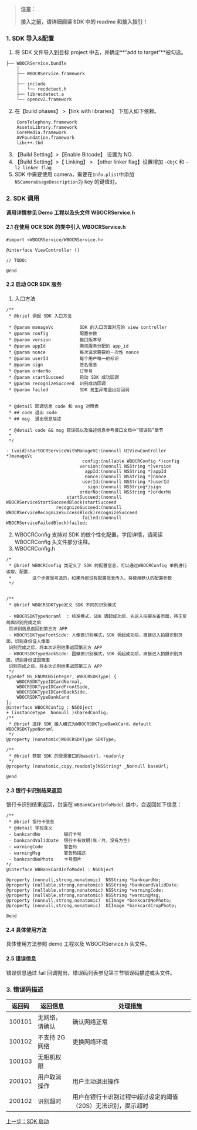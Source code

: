 > **注意：**
>
> **接入之前，请详细阅读 SDK 中的 readme 和接入指引！**

### 1. SDK 导入&配置
1.  将 SDK 文件导入到目标 project 中去，并确定**“add to target”**被勾选。
```
├── WBOCRService.bundle
	|
	├── WBOCRService.framework
	│   
	├── include
	│   └── recdetect.h
	├── librecdetect.a
	└── opencv2.framework
```
2. 在【build phases】 >【link with libraries】 下加入如下依赖。
```
	CoreTelephony.framework
	AssetsLibrary.framework
	CoreMedia.framework
	AVFoundation.framework
	libc++.tbd
```
3. 【Build Setting】>【Enable Bitcode】 设置为 NO.
4. 【Build Setting】>【 Linking】 > 【other linker flag】设置增加 `-ObjC` 和 `-lz linker flag`
5. SDK 中需要使用 camera，需要在` Info.plist `中添加 `NSCameraUsageDescription`为 key 的键值对。

### 2. SDK 调用
**调用详情参见 Demo 工程以及头文件 WBOCRService.h**
#### 2.1 在使用 OCR SDK 的类中引入 WBOCRService.h
```
#import <WBOCRService/WBOCRService.h>
 
@interface ViewController ()
 
// TODO:
 
@end
```
#### 2.2 启动 OCR SDK 服务
1. 入口方法
```
/**
 * @brief 调起 SDK 入口方法
 
 * @param manageVc          SDK 的入口页面对应的 view controller
 * @param config            配置参数
 * @param version           接口版本号
 * @param appId             腾讯服务分配的 app_id
 * @param nonce             每次请求需要的一次性 nonce
 * @param userId            每个用户唯一的标识
 * @param sign              签名信息
 * @param orderNo           订单号
 * @param startSucceed      启动 SDK 成功回调
 * @param recognizeSucceed  识别成功回调
 * @param failed            SDK 发生异常退出后回调
 
 
 * @detail 回调信息 code 和 msg 对照表
 * ## code 退出 code
 * ## msg  退出信息描述
 
 * @detail code && msg 错误码以及描述信息参考接口文档中“错误码”章节
 *
 */

- (void)startOCRServiceWithManageVC:(nonnull UIViewController *)manageVc
                             config:(nullable WBOCRConfig *)config
                            version:(nonnull NSString *)version
                              appId:(nonnull NSString *)appId
                              nonce:(nonnull NSString *)nonce
                             userId:(nonnull NSString *)userId
                               sign:(nonnull NSString*)sign
                            orderNo:(nonnull NSString *)orderNo
                       startSucceed:(nonnull WBOCRServiceStartSucceedBlock)startSucceed
                   recognizeSucceed:(nonnull WBOCRServiceRecognizeSuccessBlock)recognizeSucceed
                             failed:(nonnull WBOCRServiceFailedBlock)failed;
```

2. WBOCRConfig 支持对 SDK 的做个性化配置，字段详情，请阅读 WBOCRConfig 头文件部分注释。
3. WBOCRConfig.h
```
/*
 * @brief WBOCRConfig 类定义了 SDK 的配置信息，可以通过WBOCRConfig 单例进行读取、配置，
 *        这个步骤是可选的，如果外部没有配置信息传入，将使用默认的配置参数
 */


/**
 * @brief WBOCRSDKType定义 SDK 不同的识别模式
 
 - WBOCRSDKTypeNoraml  : 标准模式，SDK 调起成功后，先进入拍摄准备页面，待正反两面识别完成之后
 将识别信息返回到第三方 APP
 - WBOCRSDKTypeFontSide: 人像面识别模式，SDK 调起成功后，直接进入拍摄识别页面，识别身份证人像面
 识别完成之后，将本次识别结果返回第三方 APP
 - WBOCRSDKTypeBackSide: 国徽面识别模式，SDK 调起成功后，直接进入拍摄识别页面，识别身份证国徽面
 识别完成之后，将本次识别结果返回第三方 APP
 */
typedef NS_ENUM(NSInteger, WBOCRSDKType) {
    WBOCRSDKTypeIDCardNormal,
    WBOCRSDKTypeIDCardFrontSide,
    WBOCRSDKTypeIDCardBackSide,
    WBOCRSDKTypeBankCard
};
@interface WBOCRConfig : NSObject
+ (instancetype _Nonnull )sharedConfig;
/**
 * @brief 选择 SDK 接入模式为WBOCRSDKTypeBankCard，default WBOCRSDKTypeNoraml
 */
@property (nonatomic)WBOCRSDKType SDKType;

/**
 * @brief 获取 SDK 的登录接口的baseUrl，readonly
 */
@property (nonatomic,copy,readonly)NSString* _Nonnull baseUrl;

@end
```

#### 2.3  银行卡识别结果返回
银行卡识别结果返回，封装在 `WBBankCardInfoModel` 类中，会返回如下信息：

```
/**
 * @brief 银行卡信息
 * @detail 字段含义
 - bankcardNo         银行卡号
 - bankcardValidDate  银行卡有效期(年／月，没有为空)
 - warningCode        警告码
 - warningMsg         警告码描述
 - bankcardNoPhoto    卡号图片
*/
@interface WBBankCardInfoModel : NSObject

@property (nonnull,strong,nonatomic)  NSString *bankcardNo;
@property (nullable,strong,nonatomic) NSString *bankcardValidDate;
@property (nullable,strong,nonatomic) NSString *warningCode;
@property (nullable,strong,nonatomic) NSString *warningMsg;
@property (nonnull,strong,nonatomic)  UIImage *bankcardNoPhoto;
@property (nonnull,strong,nonatomic)  UIImage *bankcardCropPhoto;

@end
```

#### 2.4 具体使用方法
具体使用方法参照 demo 工程以及 WBOCRService.h 头文件。
#### 2.5 错误信息
错误信息通过 fail 回调抛出，错误码列表参见第三节错误码描述或头文件。

### 3. 错误码描述
| 返回码    | 返回信息      | 处理措施                             |
| ------ | --------- | -------------------------------- |
| 100101 | 无网络，请确认   | 确认网络正常                           |
| 100102 | 不支持 2G 网络 | 更换网络环境                           |
| 100103 | 无相机权限     |                                  |
| 200101 | 用户取消操作    | 用户主动退出操作                         |
| 200102 | 识别超时      | 用户在银行卡识别过程中超过设定的阈值（20S）无法识别，提示超时 |

[上一步：SDK 启动](http://tcecqpoc.fsphere.cn/document/product/655/13858)